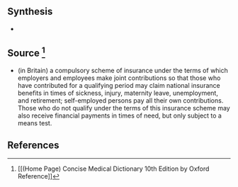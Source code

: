 ## Synthesis
- 
## Source [^1]
- (in Britain) a compulsory scheme of insurance under the terms of which employers and employees make joint contributions so that those who have contributed for a qualifying period may claim national insurance benefits in times of sickness, injury, maternity leave, unemployment, and retirement; self-employed persons pay all their own contributions. Those who do not qualify under the terms of this insurance scheme may also receive financial payments in times of need, but only subject to a means test.
## References

[^1]: [[(Home Page) Concise Medical Dictionary 10th Edition by Oxford Reference]]